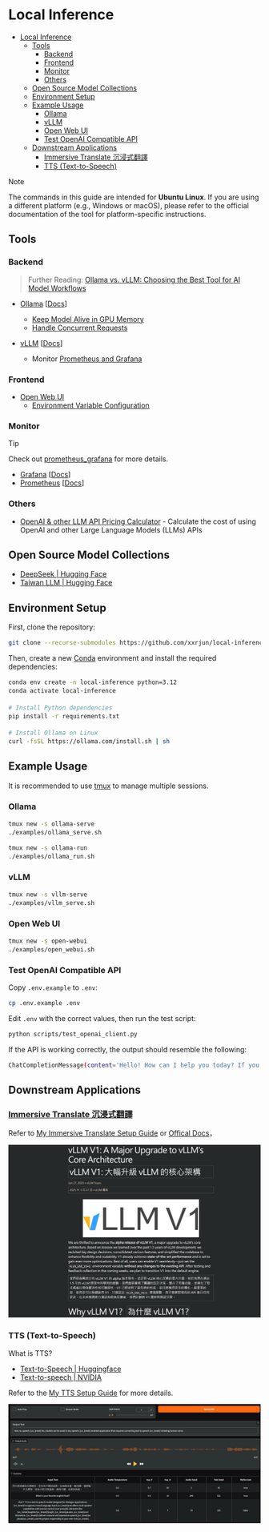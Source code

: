 # Local Inference

- [Local Inference](#local-inference)
  - [Tools](#tools)
    - [Backend](#backend)
    - [Frontend](#frontend)
    - [Monitor](#monitor)
    - [Others](#others)
  - [Open Source Model Collections](#open-source-model-collections)
  - [Environment Setup](#environment-setup)
  - [Example Usage](#example-usage)
    - [Ollama](#ollama)
    - [vLLM](#vllm)
    - [Open Web UI](#open-web-ui)
    - [Test OpenAI Compatible API](#test-openai-compatible-api)
  - [Downstream Applications](#downstream-applications)
    - [Immersive Translate 沉浸式翻譯](#immersive-translate-沉浸式翻譯)
    - [TTS (Text-to-Speech)](#tts-text-to-speech)

> [!NOTE]
> The commands in this guide are intended for **Ubuntu Linux**. If you are using a different platform (e.g., Windows or macOS), please refer to the official documentation of the tool for platform-specific instructions.

## Tools

### Backend

> Further Reading: [Ollama vs. vLLM: Choosing the Best Tool for AI Model Workflows](https://collabnix.com/ollama-vs-vllm-choosing-the-best-tool-for-ai-model-workflows/)

- [Ollama](https://ollama.com/) [[Docs](https://github.com/ollama/ollama/tree/main/docs)]

  - [Keep Model Alive in GPU Memory](https://github.com/ollama/ollama/blob/main/docs/faq.md#how-do-i-keep-a-model-loaded-in-memory-or-make-it-unload-immediately)
  - [Handle Concurrent Requests](https://github.com/ollama/ollama/blob/main/docs/faq.md#how-does-ollama-handle-concurrent-requests)

- [vLLM](https://github.com/vllm-project/vllm) [[Docs](https://docs.vllm.ai/en/latest/index.html)]
  - Monitor [Prometheus and Grafana](https://docs.vllm.ai/en/stable/getting_started/examples/prometheus_grafana.html)

### Frontend

- [Open Web UI](https://github.com/open-webui/open-webui)
  - [Environment Variable Configuration](https://docs.openwebui.com/getting-started/env-configuration/)

### Monitor

> [!TIP]
> Check out [prometheus_grafana](./prometheus_grafana) for more details.

- [Grafana](https://github.com/grafana/grafana) [[Docs](https://grafana.com/docs/grafana/latest/)]
- [Prometheus](https://github.com/prometheus/prometheus) [[Docs](https://prometheus.io/docs/introduction/overview/)]

### Others

- [OpenAI & other LLM API Pricing Calculator](https://yourgpt.ai/tools/openai-and-other-llm-api-pricing-calculator) - Calculate the cost of using OpenAI and other Large Language Models (LLMs) APIs

## Open Source Model Collections

- [DeepSeek | Hugging Face](https://huggingface.co/deepseek-ai)
- [Taiwan LLM | Hugging Face](https://huggingface.co/taiwan-llm)

## Environment Setup

First, clone the repository:

```bash
git clone --recurse-submodules https://github.com/xxrjun/local-inference.git
```

Then, create a new [Conda](https://docs.conda.io/projects/conda/en/latest/user-guide/install/index.html) environment and install the required dependencies:

```bash
conda env create -n local-inference python=3.12
conda activate local-inference

# Install Python dependencies
pip install -r requirements.txt

# Install Ollama on Linux
curl -fsSL https://ollama.com/install.sh | sh
```

## Example Usage

It is recommended to use [tmux](https://github.com/tmux/tmux) to manage multiple sessions.

### Ollama

```bash
tmux new -s ollama-serve
./examples/ollama_serve.sh
```

```bash
tmux new -s ollama-run
./examples/ollama_run.sh
```

### vLLM

```bash
tmux new -s vllm-serve
./examples/vllm_serve.sh
```

### Open Web UI

```bash
tmux new -s open-webui
./examples/open_webui.sh
```

### Test OpenAI Compatible API

Copy `.env.example` to `.env`:

```bash
cp .env.example .env
```

Edit `.env` with the correct values, then run the test script:

```bash
python scripts/test_openai_client.py
```

If the API is working correctly, the output should resemble the following:

```bash
ChatCompletionMessage(content='Hello! How can I help you today? If you have any questions or need assistance, feel free to ask.', refusal=None, role='assistant', audio=None, function_call=None, tool_calls=[], reasoning_content=None)
```

## Downstream Applications

### [Immersive Translate 沉浸式翻譯](https://immersivetranslate.com/)

Refer to [My Immersive Translate Setup Guide](./applications/immersive_translate/) or [Offical Docs](https://immersivetranslate.com/docs/services/ai/)，

![immersive_translate_demo](./assets/immersive_translate_demo.png)

### TTS (Text-to-Speech)

What is TTS?

- [Text-to-Speech | Huggingface](https://huggingface.co/tasks/text-to-speech)
- [Text-to-speech | NVIDIA](https://www.nvidia.com/en-us/glossary/text-to-speech/)

Refer to the [My TTS Setup Guide](./applications/tts/README.md) for more details.


![chattts_demo](./assets/chattts_demo.png)